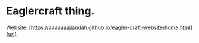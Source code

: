 # Eaglercraft thing.
Website: [https://aaaaaaajiandah.github.io/eagler-craft-website/home.html](url)
